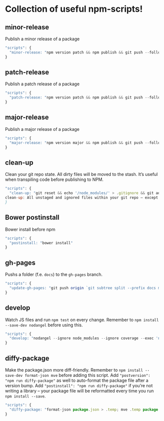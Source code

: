 # Collection of useful npm-scripts!

<!-- @doxie.inject start -->
<!-- Don’t remove or change the comment above – that can break automatic updates. -->
## minor-release

Publish a minor release of a package

```js
"scripts": {
  "minor-release: "npm version patch && npm publish && git push --follow-tags"
}
```

## patch-release

Publish a patch release of a package

```js
"scripts": {
  "patch-release: "npm version patch && npm publish && git push --follow-tags"
}
```

## major-release

Publish a major release of a package

```js
"scripts": {
  "major-release: "npm version major && npm publish && git push --follow-tags"
}
```

## clean-up

Clean your git repo state. All dirty files will be moved to the stash. It’s useful when transpiling code before publishing to NPM.

```js
"scripts": {
  "clean-up: "git reset && echo '/node_modules/' > .gitignore && git add .gitignore && git stash save --include-untracked --keep-index '`npm run clean-up` trash can' && git clean --force -d && git reset --hard && echo '
clean-up: All unstaged and ignored files within your git repo – except node_modules/* – have been moved to the stash. To restore them run `git stash pop --quiet; git checkout .gitignore`."
}
```

## Bower postinstall

Bower install before npm

```js
"scripts": {
  "postinstall: "bower install"
}
```

## gh-pages

Pushs a folder (f.e. `docs`) to the `gh-pages` branch.

```js
"scripts": {
  "update-gh-pages: "git push origin `git subtree split --prefix docs master`:gh-pages --force"
}
```

## develop

Watch JS files and run `npm test` on every change. Remember to `npm install --save-dev nodangel` before using this.

```js
"scripts": {
  "develop: "nodangel --ignore node_modules --ignore coverage --exec 'npm run --silent test'"
}
```

## diffy-package

Make the package.json more diff-friendly. Remember to `npm install --save-dev format-json mve` before adding this script. Add `"postversion": "npm run diffy-package"` as well to auto-format the package file after a version bump. Add `"postinstall": "npm run diffy-package"` if you’re not writing a library – your package file will be reformatted every time you run `npm install --save`.

```js
"scripts": {
  "diffy-package: "format-json package.json > .temp; mve .temp package.json"
}
```

<!-- Don’t remove or change the comment below – that can break automatic updates. More info at <http://npm.im/doxie.inject>. -->
<!-- @doxie.inject end -->

